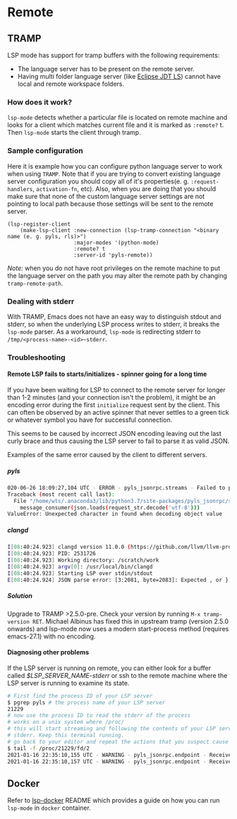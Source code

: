 # Remote

## TRAMP

LSP mode has support for tramp buffers with the following requirements:

- The language server has to be present on the remote server.
- Having multi folder language server (like [Eclipse JDT LS](https://github.com/eclipse/eclipse.jdt.ls)) cannot have local and remote workspace folders.

### How does it work?

`lsp-mode` detects whether a particular file is located on remote machine and looks for a client which matches current file and it is marked as `:remote?` t. Then `lsp-mode` starts the client through tramp.

### Sample configuration

Here it is example how you can configure python language server to work when using `TRAMP`. Note that if you are trying to convert existing language server configuration you should copy all of it's properties(e. g. `:request-handlers`, `activation-fn`, etc). Also, when you are doing that you should make sure that none of the custom language server settings are not pointing to local path because those settings will be sent to the remote server.

```elisp
(lsp-register-client
    (make-lsp-client :new-connection (lsp-tramp-connection "<binary name (e. g. pyls, rls)>")
                     :major-modes '(python-mode)
                     :remote? t
                     :server-id 'pyls-remote))
```

_Note:_ when you do not have root privileges on the remote machine to put the language server on the path you may alter the remote path by changing `tramp-remote-path`.

### Dealing with stderr

With TRAMP, Emacs does not have an easy way to distinguish stdout and stderr, so when the underlying LSP process writes to stderr, it breaks the `lsp-mode` parser. As a workaround, `lsp-mode` is redirecting stderr to `/tmp/<process-name>-<id>~stderr`.


### Troubleshooting

#### Remote LSP fails to starts/initializes - spinner going for a long time

If you have been waiting for LSP to connect to the remote server for longer than 1-2 minutes (and your connection isn't the problem), it might be an encoding error during the first `initialize` request sent by the client. This can often be observed by an active spinner that never settles to a green tick or whatever symbol you have for successful connection. 

This seems to be caused by incorrect JSON encoding leaving out the last curly brace and thus causing the LSP server to fail to parse it as valid JSON. 

Examples of the same error caused by the client to different servers. 

##### pyls 

```bash
020-06-26 18:09:27,104 UTC - ERROR - pyls_jsonrpc.streams - Failed to parse JSON message b'\n\n{"jsonrpc":"2.0","method":"initialize","params":{"processId":null,"rootPath":"/home/wts/test","clientInfo":{"name":"emacs","version":"GNU Emacs 27.0.91 (build 1, x86_64-apple-darwin19.5.0, NS appkit-1894.50 Version 10.15.5 (Build 19F101))\\n of 2020-06-20"},"rootUri":"file:///home/wts/test","capabilities":{"workspace":{"workspaceEdit":{"documentChanges":true,"resourceOperations":["create","rename","delete"]},"applyEdit":true,"symbol":{"symbolKind":{"valueSet":[1,2,3,4,5,6,7,8,9,10,11,12,13,14,15,16,17,18,19,20,21,22,23,24,25,26]}},"executeCommand":{"dynamicRegistration":false},"didChangeWatchedFiles":{"dynamicRegistration":true},"workspaceFolders":true,"configuration":true},"textDocument":{"declaration":{"linkSupport":true},"definition":{"linkSupport":true},"implementation":{"linkSupport":true},"typeDefinition":{"linkSupport":true},"synchronization":{"willSave":true,"didSave":true,"willSaveWaitUntil":true},"documentSymbol":{"symbolKind":{"valueSet":[1,2,3,4,5,6,7,8,9,10,11,12,13,14,15,16,17,18,19,20,21,22,23,24,25,26]},"hierarchicalDocumentSymbolSupport":true},"formatting":{"dynamicRegistration":true},"rangeFormatting":{"dynamicRegistration":true},"rename":{"dynamicRegistration":true,"prepareSupport":true},"codeAction":{"dynamicRegistration":true,"isPreferredSupport":true,"codeActionLiteralSupport":{"codeActionKind":{"valueSet":["","quickfix","refactor","refactor.extract","refactor.inline","refactor.rewrite","source","source.organizeImports"]}}},"completion":{"completionItem":{"snippetSupport":true,"documentationFormat":["markdown"]},"contextSupport":true},"signatureHelp":{"signatureInformation":{"parameterInformation":{"labelOffsetSupport":true}}},"documentLink":{"dynamicRegistration":true,"tooltipSupport":true},"hover":{"contentFormat":["markdown","plaintext"]},"foldingRange":{"dynamicRegistration":true},"callHierarchy":{"dynamicRegistration":false},"publishDiagnostics":{"relatedInformation":true,"tagSupport":{"valueSet":[1,2]},"versionSupport":true}},"window":{"workDoneProgress":true}},"initializationOptions":null,"workDoneToken":"1"},"id":1'
Traceback (most recent call last):
  File "/home/wts/.anaconda3/lib/python3.7/site-packages/pyls_jsonrpc/streams.py", line 40, in listen
    message_consumer(json.loads(request_str.decode('utf-8')))
ValueError: Unexpected character in found when decoding object value
```

##### clangd

```bash
I[08:40:24.923] clangd version 11.0.0 (https://github.com/llvm/llvm-project.git 414f32a9e862b11f51063b75729278f8d81b12e9)
I[08:40:24.923] PID: 2531726
I[08:40:24.923] Working directory: /scratch/work
I[08:40:24.923] argv[0]: /usr/local/bin/clangd
I[08:40:24.923] Starting LSP over stdin/stdout
E[08:40:24.924] JSON parse error: [3:2081, byte=2083]: Expected , or } after object property
```

##### Solution

Upgrade to TRAMP >2.5.0-pre. Check your version by running `M-x tramp-version RET`. Michael Albinus has fixed this in upstream tramp (version 2.5.0 onwards) and lsp-mode now uses a modern start-process method (requires emacs-27.1) with no encoding.

#### Diagnosing other problems

If the LSP server is running on remote, you can either look for a buffer called *\$LSP_SERVER_NAME-stderr* or ssh to the remote machine where the LSP server is running to examine its state. 

```bash
# First find the process ID of your LSP server
$ pgrep pyls # the process name of your LSP server
21229
# now use the process ID to read the stderr of the process 
# works on a unix system where /proc/ 
# this will start streaming and following the contents of your LSP server's 
# stderr. Keep this terminal running. 
# go back to your editor and repeat the actions that you suspect cause the crash or misbehaviour
$ tail -f /proc/21229/fd/2 
2021-01-16 22:35:10,155 UTC - WARNING - pyls_jsonrpc.endpoint - Received cancel notification for unknown message id 4016
2021-01-16 22:35:10,157 UTC - WARNING - pyls_jsonrpc.endpoint - Received cancel notification for unknown message id 4018
```

## Docker

Refer to [lsp-docker](https://github.com/emacs-lsp/lsp-docker/) README which provides a guide on how you can run `lsp-mode` in `docker` container.
